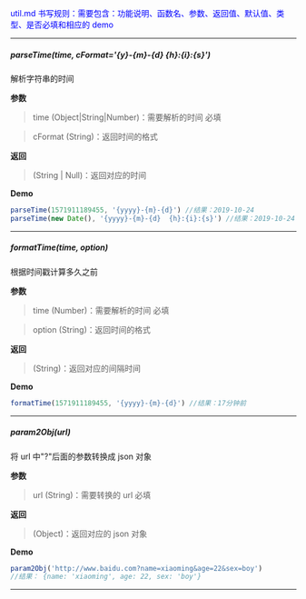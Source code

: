 <font color="blue">util.md 书写规则：需要包含：功能说明、函数名、参数、返回值、默认值、类型、是否必填和相应的 demo</font>

<hr>

##### parseTime(time, cFormat='{y}-{m}-{d} {h}:{i}:{s}')

解析字符串的时间

**参数**

> time (Object|String|Number)：需要解析的时间 必填

> cFormat (String)：返回时间的格式

**返回**

> (String | Null)：返回对应的时间

**Demo**

```javascript
parseTime(1571911189455, '{yyyy}-{m}-{d}') //结果：2019-10-24
parseTime(new Date(), '{yyyy}-{m}-{d}  {h}:{i}:{s}') //结果：2019-10-24 17:26:33
```

<hr>

##### formatTime(time, option)

根据时间戳计算多久之前

**参数**

> time (Number)：需要解析的时间 必填

> option (String)：返回时间的格式

**返回**

> (String)：返回对应的间隔时间

**Demo**

```javascript
formatTime(1571911189455, '{yyyy}-{m}-{d}') //结果：17分钟前
```

<hr>

##### param2Obj(url)

将 url 中"?"后面的参数转换成 json 对象

**参数**

> url (String)：需要转换的 url 必填

**返回**

> (Object)：返回对应的 json 对象

**Demo**

```javascript
param2Obj('http://www.baidu.com?name=xiaoming&age=22&sex=boy')
//结果： {name: 'xiaoming', age: 22, sex: 'boy'}
```

<hr>
